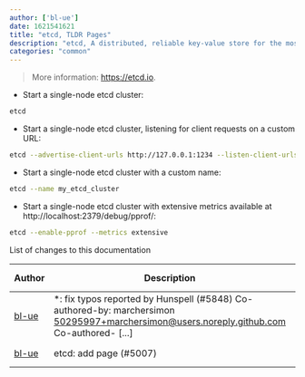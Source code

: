 ```yaml
---
author: ['bl-ue']
date: 1621541621
title: "etcd, TLDR Pages"
description: "etcd, A distributed, reliable key-value store for the most critical data of a distributed system."
categories: "common"
---
```

> More information: <https://etcd.io>.

- Start a single-node etcd cluster:

```bash
etcd
```

- Start a single-node etcd cluster, listening for client requests on a custom URL:

```bash
etcd --advertise-client-urls http://127.0.0.1:1234 --listen-client-urls http://127.0.0.1:1234
```

- Start a single-node etcd cluster with a custom name:

```bash
etcd --name my_etcd_cluster
```

- Start a single-node etcd cluster with extensive metrics available at http://localhost:2379/debug/pprof/:

```bash
etcd --enable-pprof --metrics extensive
```
List of changes to this documentation


Author | Description | ISO 8601 Date | GitHub link
------|-----|-----|-----
[bl-ue](mailto:54780737+bl-ue@users.noreply.github.com) | *: fix typos reported by Hunspell (#5848) Co-authored-by: marchersimon <50295997+marchersimon@users.noreply.github.com> Co-authored- [...] | 2021-05-20T22:13:41 | [8ebd171d6f00](https://github.com/tldr-pages/tldr/commit/8ebd171d6f001698709fefc02b1fd5cc9f3a99c4)
[bl-ue](mailto:54780737+bl-ue@users.noreply.github.com) | etcd: add page (#5007) | 2020-12-12T21:07:25 | [051ce4819b54](https://github.com/tldr-pages/tldr/commit/051ce4819b543378f17b477bde5f2f2be6e81f40)

